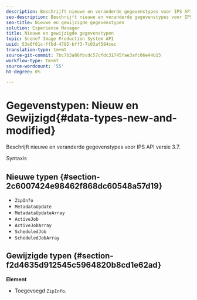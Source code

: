 ```yaml
---
description: Beschrijft nieuwe en veranderde gegevenstypes voor IPS API versie 3.7.
seo-description: Beschrijft nieuwe en veranderde gegevenstypes voor IPS API versie 3.7.
seo-title: Nieuwe en gewijzigde gegevenstypen
solution: Experience Manager
title: Nieuwe en gewijzigde gegevenstypen
topic: Scene7 Image Production System API
uuid: 53e6f61c-ffbd-4795-bff3-7c03af584cec
translation-type: tm+mt
source-git-commit: 7bc7b3a86fbcdc57cfdc31745fae3afc06e44b15
workflow-type: tm+mt
source-wordcount: '55'
ht-degree: 0%

---
```



# Gegevenstypen: Nieuw en Gewijzigd{#data-types-new-and-modified}

Beschrijft nieuwe en veranderde gegevenstypes voor IPS API versie 3.7.

Syntaxis

## Nieuwe typen {#section-2c6007424e98462f868dc60548a57d19}

* `ZipInfo`
* `MetadataUpdate`
* `MetadataUpdateArray`
* `ActiveJob`
* `ActiveJobArray`
* `ScheduledJob`
* `ScheduledJobArray`

## Gewijzigde typen {#section-f2d4635d912545c5964820b8cd1e62ad}

**Element**

* Toegevoegd `ZipInfo`.

